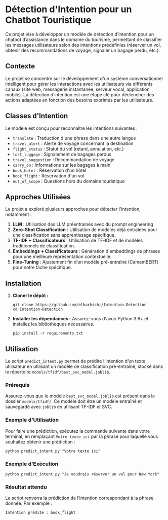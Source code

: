 
# Détection d'Intention pour un Chatbot Touristique

Ce projet vise à développer un modèle de détection d’intention pour un chatbot d’assistance dans le domaine du tourisme, permettant de classifier les messages utilisateurs selon des intentions prédéfinies (réserver un vol, obtenir des recommandations de voyage, signaler un bagage perdu, etc.).

## Contexte

Le projet se concentre sur le développement d'un système conversationnel intelligent pour gérer les interactions avec les utilisateurs via différents canaux (site web, messagerie instantanée, serveur vocal, application mobile). La détection d’intention est une étape clé pour déclencher des actions adaptées en fonction des besoins exprimés par les utilisateurs.

## Classes d'Intention

Le modèle est conçu pour reconnaître les intentions suivantes :

* `translate` : Traduction d'une phrase dans une autre langue
* `travel_alert` : Alerte de voyage concernant la destination
* `flight_status` : Statut du vol (retard, annulation, etc.)
* `lost_luggage` : Signalement de bagages perdus
* `travel_suggestion` : Recommandation de voyage
* `carry_on` : Informations sur les bagages à main
* `book_hotel` : Réservation d'un hôtel
* `book_flight` : Réservation d'un vol
* `out_of_scope` : Questions hors du domaine touristique

## Approches Utilisées

Le projet a exploré plusieurs approches pour détecter l'intention, notamment :

1. **LLM** : Utilisation des LLM préentrainés avec du prompt engineering
2. **Zero-Shot Classification** : Utilisation de modèles déjà entraînés pour une classification sans apprentissage spécifique.
3. **TF-IDF + Classificateurs** : Utilisation de TF-IDF et de modèles traditionnels de classification.
4. **Embeddings + Classificateurs** : Génération d'embeddings de phrases pour une meilleure représentation contextuelle.
5. **Fine-Tuning** : Ajustement fin d’un modèle pré-entraîné (CamemBERT) pour notre tâche spécifique.

## Installation

1. **Cloner le dépôt :**
   <pre class="!overflow-visible"><code class="!whitespace-pre hljs language-bash">git clone https://github.com/elbarhichi/Intention-Detection
   cd Intention-Detection
   </code></div></div></pre>
2. **Installer les dépendances :**
   Assurez-vous d'avoir Python 3.8+ et installez les bibliothèques nécessaires.
   <pre class="!overflow-visible"><code class="!whitespace-pre hljs language-bash">pip install -r requirements.txt
   </code></div></div></pre>

## Utilisation

Le script `predict_intent.py` permet de prédire l’intention d’un texte utilisateur en utilisant un modèle de classification pré-entraîné, stocké dans le répertoire `models/tfidf/best_svc_model.joblib`.

### Prérequis

Assurez-vous que le modèle `best_svc_model.joblib` est présent dans le dossier `models/tfidf/`. Ce modèle doit être un modèle entraîné et sauvegardé avec `joblib` en utilisant TF-IDF et SVC.

### Exemple d'Utilisation

Pour faire une prédiction, exécutez la commande suivante dans votre terminal, en remplaçant `Votre texte ici` par la phrase pour laquelle vous souhaitez obtenir une prédiction :

<pre class="!overflow-visible"><code class="!whitespace-pre hljs language-bash">python predict_intent.py "Votre texte ici"
</code></div></div></pre>

### Exemple d'Exécution

<pre class="!overflow-visible"><code class="!whitespace-pre hljs language-bash">python predict_intent.py "Je voudrais réserver un vol pour New York"
</code></div></div></pre>

### Résultat attendu

Le script renverra la prédiction de l’intention correspondant à la phrase donnée. Par exemple :

<pre class="!overflow-visible"><code class="!whitespace-pre hljs language-">Intention prédite : book_flight</code></div></div></pre>
